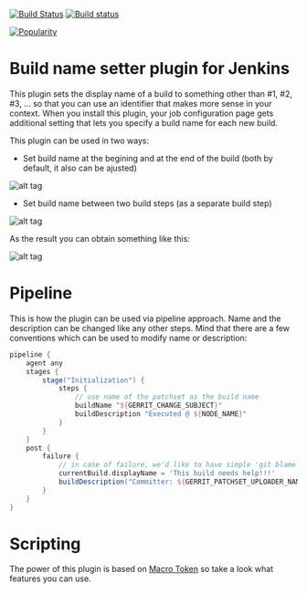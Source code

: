[![Build Status](https://ci.jenkins.io/job/Plugins/job/build-name-setter-plugin/job/master/badge/icon)](https://ci.jenkins.io/job/Plugins/job/build-name-setter-plugin/job/master/)
[![Build status](https://ci.appveyor.com/api/projects/status/niut5mwbxdnht3pt/branch/master?svg=true)](https://ci.appveyor.com/project/damianszczepanik/build-name-setter-plugin/branch/master)

[![Popularity](https://img.shields.io/jenkins/plugin/i/build-name-setter.svg)](https://plugins.jenkins.io/build-name-setter)

# Build name setter plugin for Jenkins

This plugin sets the display name of a build to something other than #1, #2, #3, ... so that you can use an identifier
that makes more sense in your context. When you install this plugin, your job configuration page gets additional setting
that lets you specify a build name for each new build.

This plugin can be used in two ways:

* Set build name at the begining and at the end of the build (both by default, it also can be ajusted)

![alt tag](./.README/Screenshot_build_env.png)

* Set build name between two build steps (as a separate build step)

![alt tag](./.README/Screenshot_build_step.png)

As the result you can obtain something like this:

![alt tag](./.README/Screenshot_build_name.png)

# Pipeline
This is how the plugin can be used via pipeline approach. Name and the description can be changed like any other steps.
Mind that there are a few conventions which can be used to modify name or description:
```groovy
pipeline {
    agent any
    stages {
        stage("Initialization") {
            steps {
                // use name of the patchset as the build name
                buildName "${GERRIT_CHANGE_SUBJECT}"
                buildDescription "Executed @ ${NODE_NAME}"
            }
        }
    }
    post {
        failure {
            // in case of failure, we'd like to have simple 'git blame' on build history :)
            currentBuild.displayName = 'This build needs help!!!'
            buildDescription("Committer: ${GERRIT_PATCHSET_UPLOADER_NAME}")
        }
    }
}
```

# Scripting
The power of this plugin is based on [Macro Token](https://wiki.jenkins.io/display/JENKINS/Token+Macro+Plugin) so take a look what features you can use.
